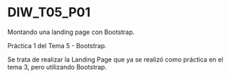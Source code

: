 # DIW_T05_P01
Montando una landing page con Bootstrap.

Práctica 1 del Tema 5 - Bootstrap.

Se trata de realizar la Landing Page que ya se realizó como práctica en el tema 3, pero utilizando Bootstrap.
